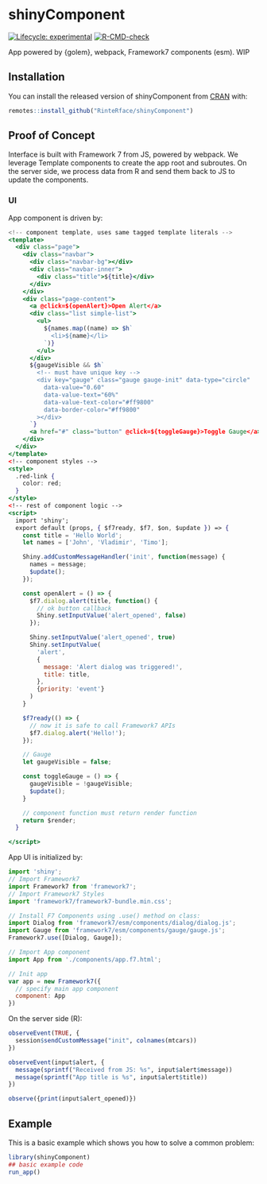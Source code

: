 
<!-- README.md is generated from README.Rmd. Please edit that file -->

# shinyComponent

<!-- badges: start -->

[![Lifecycle:
experimental](https://img.shields.io/badge/lifecycle-experimental-orange.svg)](https://lifecycle.r-lib.org/articles/stages.html#experimental)
[![R-CMD-check](https://github.com/RinteRface/shinyComponent/workflows/R-CMD-check/badge.svg)](https://github.com/RinteRface/shinyComponent/actions)
<!-- badges: end -->

App powered by {golem}, webpack, Framework7 components (esm). WIP

## Installation

You can install the released version of shinyComponent from
[CRAN](https://CRAN.R-project.org) with:

``` r
remotes::install_github("RinteRface/shinyComponent")
```

## Proof of Concept

Interface is built with Framework 7 from JS, powered by webpack. We
leverage Template components to create the app root and subroutes. On
the server side, we process data from R and send them back to JS to
update the components.

### UI

App component is driven by:

``` jsx
<!-- component template, uses same tagged template literals -->
<template>
  <div class="page">
    <div class="navbar">
      <div class="navbar-bg"></div>
      <div class="navbar-inner">
        <div class="title">${title}</div>
      </div>
    </div>
    <div class="page-content">
      <a @click=${openAlert}>Open Alert</a>
      <div class="list simple-list">
        <ul>
          ${names.map((name) => $h`
            <li>${name}</li>
          `)}
        </ul>
      </div>
      ${gaugeVisible && $h`
        <!-- must have unique key -->
        <div key="gauge" class="gauge gauge-init" data-type="circle"
          data-value="0.60"
          data-value-text="60%"
          data-value-text-color="#ff9800"
          data-border-color="#ff9800"
        ></div>
      `}
      <a href="#" class="button" @click=${toggleGauge}>Toggle Gauge</a>
    </div>
  </div>
</template>
<!-- component styles -->
<style>
  .red-link {
    color: red;
  }
</style>
<!-- rest of component logic -->
<script>
  import 'shiny';
  export default (props, { $f7ready, $f7, $on, $update }) => {
    const title = 'Hello World';
    let names = ['John', 'Vladimir', 'Timo'];

    Shiny.addCustomMessageHandler('init', function(message) {
      names = message;
      $update();
    });

    const openAlert = () => {
      $f7.dialog.alert(title, function() {
        // ok button callback
        Shiny.setInputValue('alert_opened', false)
      });

      Shiny.setInputValue('alert_opened', true)
      Shiny.setInputValue(
        'alert',
        {
          message: 'Alert dialog was triggered!',
          title: title,
        },
        {priority: 'event'}
      )
    }

    $f7ready(() => {
      // now it is safe to call Framework7 APIs
      $f7.dialog.alert('Hello!');
    });

    // Gauge
    let gaugeVisible = false;

    const toggleGauge = () => {
      gaugeVisible = !gaugeVisible;
      $update();
    }

    // component function must return render function
    return $render;
  }

</script>
```

App UI is initialized by:

``` js
import 'shiny';
// Import Framework7
import Framework7 from 'framework7';
// Import Framework7 Styles
import 'framework7/framework7-bundle.min.css';

// Install F7 Components using .use() method on class:
import Dialog from 'framework7/esm/components/dialog/dialog.js';
import Gauge from 'framework7/esm/components/gauge/gauge.js';
Framework7.use([Dialog, Gauge]);

// Import App component
import App from './components/app.f7.html';

// Init app
var app = new Framework7({
  // specify main app component
  component: App
})
```

On the server side (R):

``` r
observeEvent(TRUE, {
  session$sendCustomMessage("init", colnames(mtcars))
})

observeEvent(input$alert, {
  message(sprintf("Received from JS: %s", input$alert$message))
  message(sprintf("App title is %s", input$alert$title))
})

observe({print(input$alert_opened)})
```

## Example

This is a basic example which shows you how to solve a common problem:

``` r
library(shinyComponent)
## basic example code
run_app()
```
